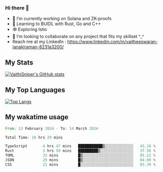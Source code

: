 ### Hi there 👋

- 🔭 I’m currently working on Solana and ZK-proofs
- 📖 Learning to BUIDL with Rust, Go and C++
- 🕸️ Exploring Istio
- 👯 I’m looking to collaborate on any project that fits my skillset ^_^
- Reach me at my LinkedIn : https://www.linkedin.com/in/vaitheeswaran-janakiraman-8231a3200/

## My Stats
[![VaithiSniper's GitHub stats](https://github-readme-stats.vercel.app/api?username=VaithiSniper&hide=stars&theme=radical)](https://github.com/anuraghazra/github-readme-stats)

## My Top Languages

[![Top Langs](https://github-readme-stats.vercel.app/api/top-langs/?username=VaithiSniper&layout=compact)](https://github.com/anuraghazra/github-readme-stats)

## My wakatime usage

<!--START_SECTION:waka-->

```rust
From: 13 February 2024 - To: 14 March 2024

Total Time: 10 hrs 29 mins

TypeScript       4 hrs 47 mins   ███████████▒░░░░░░░░░░░░░   45.18 %
Rust             3 hrs 59 mins   █████████▒░░░░░░░░░░░░░░░   37.58 %
TOML             33 mins         █▒░░░░░░░░░░░░░░░░░░░░░░░   05.22 %
JSON             29 mins         █▒░░░░░░░░░░░░░░░░░░░░░░░   04.69 %
CSS              21 mins         █░░░░░░░░░░░░░░░░░░░░░░░░   03.39 %
```

<!--END_SECTION:waka-->
